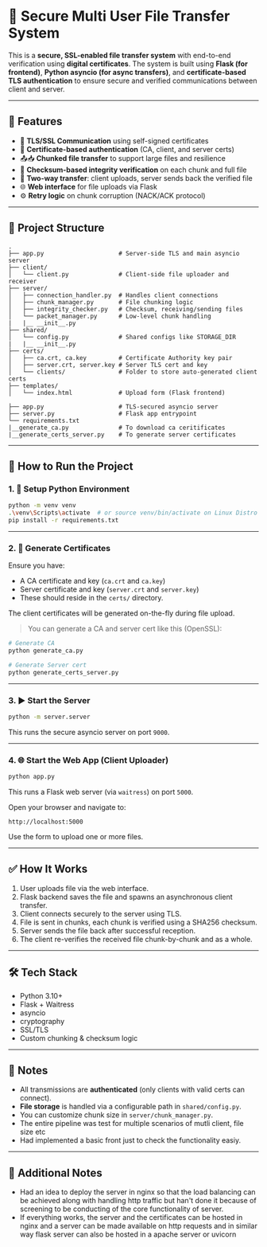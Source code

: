 # 🔐 Secure Multi User File Transfer System


This is a **secure, SSL-enabled file transfer system** with end-to-end verification using **digital certificates**. The system is built using **Flask (for frontend)**, **Python asyncio (for async transfers)**, and **certificate-based TLS authentication** to ensure secure and verified communications between client and server.

---

## 🧩 Features

- 🔐 **TLS/SSL Communication** using self-signed certificates
- 🧾 **Certificate-based authentication** (CA, client, and server certs)
- 📤📥 **Chunked file transfer** to support large files and resilience
- 🧮 **Checksum-based integrity verification** on each chunk and full file
- 🔁 **Two-way transfer**: client uploads, server sends back the verified file
- 🌐 **Web interface** for file uploads via Flask
- ⚙️ **Retry logic** on chunk corruption (NACK/ACK protocol)

---

## 📁 Project Structure

```
.
├── app.py                     # Server-side TLS and main asyncio server
├── client/
│   └── client.py              # Client-side file uploader and receiver
├── server/
│   ├── connection_handler.py  # Handles client connections
│   ├── chunk_manager.py       # File chunking logic
│   ├── integrity_checker.py   # Checksum, receiving/sending files
│   └── packet_manager.py      # Low-level chunk handling
|   |__ __init__.py
├── shared/
│   └── config.py              # Shared configs like STORAGE_DIR
|   |__ __init__.py
├── certs/
│   ├── ca.crt, ca.key         # Certificate Authority key pair
│   ├── server.crt, server.key # Server TLS cert and key
│   └── clients/               # Folder to store auto-generated client certs
├── templates/
│   └── index.html             # Upload form (Flask frontend)

├── app.py                     # TLS-secured asyncio server
├── server.py                  # Flask app entrypoint
└── requirements.txt
|__generate_ca.py              # To download ca ceritificates
|__generate_certs_server.py    # To generate server certificates
```

---

## 🚀 How to Run the Project

### 1. 🔧 Setup Python Environment

```bash
python -m venv venv
.\venv\Scripts\activate  # or source venv/bin/activate on Linux Distro
pip install -r requirements.txt
```

---

### 2. 🔑 Generate Certificates

Ensure you have:
- A CA certificate and key (`ca.crt` and `ca.key`)
- Server certificate and key (`server.crt` and `server.key`)
- These should reside in the `certs/` directory.

The client certificates will be generated on-the-fly during file upload.

> You can generate a CA and server cert like this (OpenSSL):
```bash
# Generate CA
python generate_ca.py

# Generate Server cert
python generate_certs_server.py
```

---

### 3. ▶️ Start the Server

```bash
python -m server.server
```

This runs the secure asyncio server on port `9000`.

---

### 4. 🌐 Start the Web App (Client Uploader)

```bash
python app.py
```

This runs a Flask web server (via `waitress`) on port `5000`.

Open your browser and navigate to:

```
http://localhost:5000
```

Use the form to upload one or more files.

---

## ✅ How It Works

1. User uploads file via the web interface.
2. Flask backend saves the file and spawns an asynchronous client transfer.
3. Client connects securely to the server using TLS.
4. File is sent in chunks, each chunk is verified using a SHA256 checksum.
5. Server sends the file back after successful reception.
6. The client re-verifies the received file chunk-by-chunk and as a whole.

---

## 🛠 Tech Stack

- Python 3.10+
- Flask + Waitress
- asyncio
- cryptography
- SSL/TLS
- Custom chunking & checksum logic

---

## 📌 Notes

- All transmissions are **authenticated** (only clients with valid certs can connect).
- **File storage** is handled via a configurable path in `shared/config.py`.
- You can customize chunk size in `server/chunk_manager.py`.
- The entire pipeline was test for multiple scenarios of mutli client, file size etc
- Had implemented a basic front just to check the functionality easiy.

---

## 📙 Additional Notes

- Had an idea to deploy the server in nginx so that the load balancing can be achieved along with handling http traffic but han't done it because of screening to be conducting of the core functionality of server.
- If everything works, the server and the certificates can be hosted in nginx and a server can be made available on http requests and in similar way flask server can also be hosted in a apache server or uvicorn



